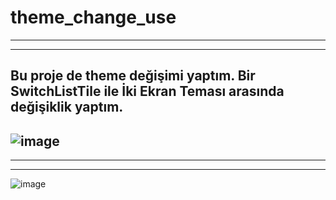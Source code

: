 # theme_change_use
-----------------------------------------------------------------
-----------------------------------------------------------------
Bu proje de theme değişimi yaptım. Bir SwitchListTile ile İki Ekran Teması arasında değişiklik yaptım.
---------------------------------------------------------------
![image](https://github.com/user-attachments/assets/b08fb6a5-d3b2-41e0-a97b-6140069e575f)
----------------------------------------------------------------
-------------------------------------------------------------------

------------------------------------------------------------------
![image](https://github.com/user-attachments/assets/0548ec76-e64b-4dff-8cc0-80d7c4415ba7)
